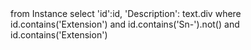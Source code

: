 <fql>
from
	Instance
select
	'id':id, 'Description': text.div
where
    id.contains('Extension')
    and id.contains('Sn-').not()
    and id.contains('Extension')
</fql>

<script>
$(document).ready(function () {
    const queryString = window.location.search || "?version=current";

    // Detect if we're in unpublished preview mode (i.e., using .page.md links)
    const isUnpublished = window.location.pathname.includes(".page.md");
    const pageSuffix = isUnpublished ? ".page.md" : "";

    // Convert {{guide-title}} into a URL-safe format
    const guideTitleUrl = "{{guide-title}}"
        .replace(/[^a-zA-Z0-9 ]/g, "")
        .replace(/\s+/g, "-");

    const profileBase = `https://simplifier.net/guide/${guideTitleUrl}/home/examples/extension-examples/`;

    const $table = $("table.table-bordered");
    if ($table.length === 0) return;

    $table.find("tbody tr").each(function () {
        const $cells = $(this).find("td");
        if ($cells.length === 0) return;

        const $resourceCell = $cells.eq(0);
        const resourceName = $resourceCell.text().trim();

        if (!resourceName || resourceName.toLowerCase() === "coding") return;

        // Remove sub-elements like .clinicalStatus
        const baseResource = resourceName.split(".")[0];

        const url = `${profileBase}${baseResource}${pageSuffix}${queryString}`;
        $resourceCell.html(`<a href="${url}" target="_blank">${resourceName}</a>`);
    });
});
</script>